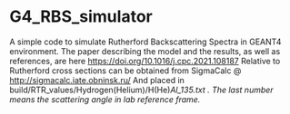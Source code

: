 # G4_RBS_simulator
A simple code to simulate Rutherford Backscattering Spectra in GEANT4 environment.
The paper describing the model and the results, as well as references, are here https://doi.org/10.1016/j.cpc.2021.108187
Relative to Rutherford cross sections can be obtained from SigmaCalc @ http://sigmacalc.iate.obninsk.ru/
And placed in build/RTR_values/Hydrogen(Helium)/H(He)_Al_135.txt . The last number means the scattering angle in lab reference frame._
